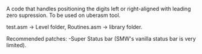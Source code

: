 A code that handles positioning the digits left or right-aligned with leading zero supression.
To be used on uberasm tool.

test.asm -> Level folder, Routines.asm -> library folder.

Recommended patches:
-Super Status bar (SMW's vanilla status bar is very limited).
